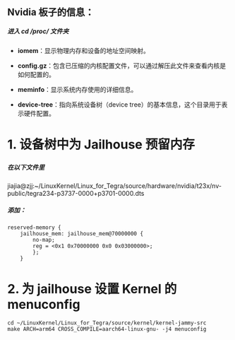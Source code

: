 ######

## Nvidia 板子的信息：

##### 进入 cd /proc/ 文件夹

-  **iomem**：显示物理内存和设备的地址空间映射。

- **config.gz**：包含已压缩的内核配置文件，可以通过解压此文件来查看内核是如何配置的。

- **meminfo**：显示系统内存使用的详细信息。

- **device-tree**：指向系统设备树（device tree）的基本信息，这个目录用于表示硬件配置。









# 1. 设备树中为 Jailhouse 预留内存

##### 

##### 在以下文件里

jiajia@zjj:~/LinuxKernel/Linux_for_Tegra/source/hardware/nvidia/t23x/nv-public/tegra234-p3737-0000+p3701-0000.dts

##### 添加：

```
reserved-memory {
    jailhouse_mem: jailhouse_mem@70000000 {
        no-map;
        reg = <0x1 0x70000000 0x0 0x03000000>;
    	};
	}
```





# 2. 为 jailhouse 设置 Kernel 的 menuconfig

```
cd ~/LinuxKernel/Linux_for_Tegra/source/kernel/kernel-jammy-src
make ARCH=arm64 CROSS_COMPILE=aarch64-linux-gnu- -j4 menuconfig
```
